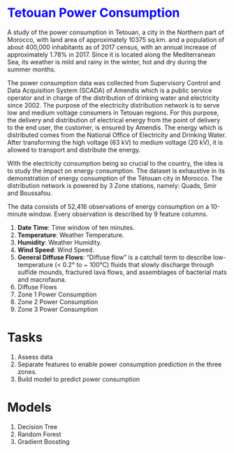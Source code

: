 # <span style = 'color:blue'>Tetouan Power Consumption</span>                                                                                                  
A study of the power consumption in Tetouan, a city in the Northern part of Morocco, with land area of 
approximately 10375 sq.km. and a population of about 400,000 inhabitants as of 2017 census, with an annual
increase of approximately 1.78% in 2017. Since it is located along the Mediterranean Sea, its weather is
mild and rainy in the winter, hot and dry during the summer months.

The power consumption data was collected from Supervisory Control and Data Acquisition System (SCADA) of
Amendis which is a public service operator and in charge of the distribution of drinking water and
electricity since 2002. The purpose of the electricity distribution network is to serve low and medium
voltage consumers in Tetouan regions. For this purpose, the delivery and distribution of electrical energy
from the point of delivery to the end user, the customer, is ensured by Amendis. The energy which is
distributed comes from the National Office of Electricity and Drinking Water. After transforming the high
voltage (63 kV) to medium voltage (20 kV), it is allowed to transport and distribute the energy.

With the electricity consumption being so crucial to the country, the idea is to study the impact on energy
consumption. The dataset is exhaustive in its demonstration of energy consumption of the Tétouan city in
Morocco. The distribution network is powered by 3 Zone stations, namely: Quads, Smir and Boussafou.

The data consists of 52,416 observations of energy consumption on a 10-minute window. Every observation is
described by 9 feature columns.

1. **Date Time**: Time window of ten minutes.
2. **Temperature**: Weather Temperature.
3. **Humidity**: Weather Humidity.
4. **Wind Speed**: Wind Speed.
5. **General Diffuse Flows**: “Diffuse flow” is a catchall term to describe low-temperature (< 0.2° to ~ 100°C)
fluids that slowly discharge through sulfide mounds, fractured lava flows, and assemblages of bacterial mats
and macrofauna.
6. Diffuse Flows
7. Zone 1 Power Consumption
8. Zone 2 Power Consumption
9. Zone 3 Power Consumption

# Tasks
1. Assess data
2. Separate features to enable power consumption prediction in the three zones.
3. Build model to predict power consumption

# Models
1. Decision Tree
2. Random Forest
3. Gradient Boosting